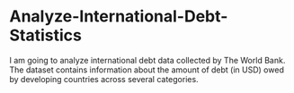 # Analyze-International-Debt-Statistics
I am going to analyze international debt data collected by The World Bank. The dataset contains information about the amount of debt (in USD) owed by developing countries across several categories.
